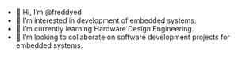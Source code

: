 - 👋 Hi, I’m @freddyed
- 👀 I’m interested in development of embedded systems.
- 🌱 I’m currently learning Hardware Design Engineering.
- 💞️ I’m looking to collaborate on software development projects for embedded systems.

<!---
freddyed/freddyed is a ✨ special ✨ repository because its `README.md` (this file) appears on your GitHub profile.
You can click the Preview link to take a look at your changes.
--->
